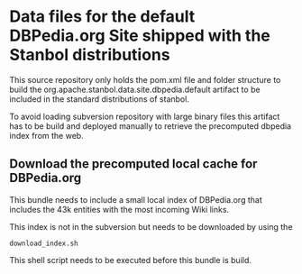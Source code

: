 # Data files for the default DBPedia.org Site shipped with the Stanbol distributions

This source repository only holds the pom.xml file and folder structure to build
the org.apache.stanbol.data.site.dbpedia.default artifact to be included in the standard distributions of stanbol.

To avoid loading subversion repository with large binary files this artifact has to be build and deployed manually to retrieve the precomputed dbpedia index from the web.

## Download the precomputed local cache for DBPedia.org

This bundle needs to include a small local index of DBPedia.org that includes the 43k entities with the most incoming Wiki links.

This index is not in the subversion but needs to be downloaded by using the

    download_index.sh

This shell script needs to be executed before this bundle is build.

